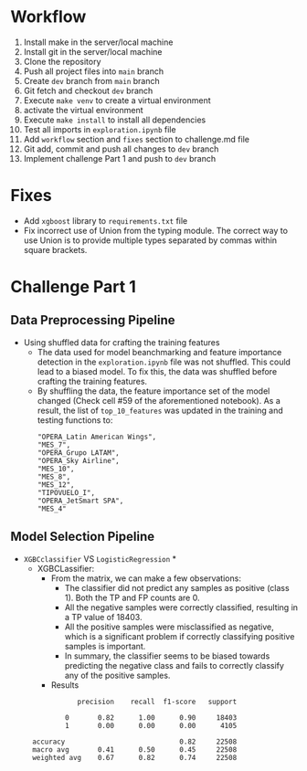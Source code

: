 
# Workflow
1. Install make in the server/local machine
2. Install git in the server/local machine
3. Clone the repository
4. Push all project files into `main` branch
5. Create `dev` branch from `main` branch
6. Git fetch and checkout `dev` branch
7. Execute `make venv` to create a virtual environment
8. activate the virtual environment
9. Execute `make install` to install all dependencies
10. Test all imports in `exploration.ipynb` file
11. Add `workflow` section and `fixes` section to challenge.md file
12. Git add, commit and push all changes to `dev` branch
13. Implement challenge Part 1 and push to `dev` branch

# Fixes
* Add `xgboost` library to `requirements.txt` file
* Fix incorrect use of Union from the typing module. The correct way to use Union is to provide multiple types separated by commas within square brackets.

# Challenge Part 1
## Data Preprocessing Pipeline
* Using shuffled data for crafting the training features
  * The data used for model beanchmarking and feature importance detection in the `exploration.ipynb` file was not shuffled. This could lead to a biased model. To fix this, the data was shuffled before crafting the training features.
  * By shuffling the data, the feature importance set of the model changed (Check cell #59 of the aforementioned notebook). As a result, the list of `top_10_features` was updated in the training and testing functions to:
    ```
    "OPERA_Latin American Wings", 
    "MES_7",
    "OPERA_Grupo LATAM",
    "OPERA_Sky Airline",
    "MES_10",
    "MES_8",
    "MES_12",
    "TIPOVUELO_I",
    "OPERA_JetSmart SPA",
    "MES_4"
    ```
## Model Selection Pipeline
* `XGBCclassifier` VS `LogisticRegression`
  * 
  * XGBCLassifier:
    * From the matrix, we can make a few observations:
      * The classifier did not predict any samples as positive (class 1). Both the TP and FP counts are 0.
      * All the negative samples were correctly classified, resulting in a TP value of 18403.
      * All the positive samples were misclassified as negative, which is a significant problem if correctly classifying positive samples is important.
      * In summary, the classifier seems to be biased towards predicting the negative class and fails to correctly classify any of the positive samples.
    * Results
  ```
               precision    recall  f1-score   support

            0       0.82      1.00      0.90     18403
            1       0.00      0.00      0.00      4105

    accuracy                            0.82     22508
    macro avg       0.41      0.50      0.45     22508
    weighted avg    0.67      0.82      0.74     22508
    ```
 
